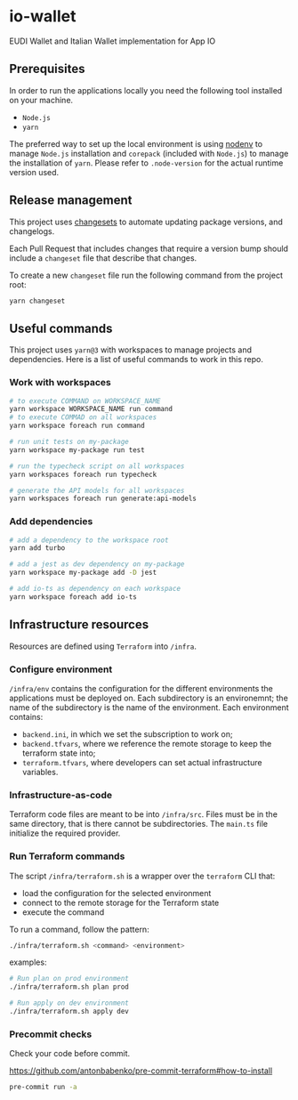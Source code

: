 # io-wallet
EUDI Wallet and Italian Wallet implementation for App IO


## Prerequisites

In order to run the applications locally you need the following tool installed on your machine.

- `Node.js`
- `yarn`

The preferred way to set up the local environment is using [nodenv](https://github.com/nodenv/nodenv) to manage `Node.js` installation and `corepack` (included with `Node.js`) to manage the installation of `yarn`.
Please refer to `.node-version` for the actual runtime version used.


## Release management

This project uses [changesets](https://github.com/changesets/changesets) to automate updating package versions, and changelogs.

Each Pull Request that includes changes that require a version bump should include a `changeset` file that describe that changes.

To create a new `changeset` file run the following command from the project root:

```bash
yarn changeset
```

## Useful commands

This project uses `yarn@3` with workspaces to manage projects and dependencies. Here is a list of useful commands to work in this repo.

### Work with workspaces

```bash
# to execute COMMAND on WORKSPACE_NAME
yarn workspace WORKSPACE_NAME run command
# to execute COMMAD on all workspaces
yarn workspace foreach run command

# run unit tests on my-package
yarn workspace my-package run test

# run the typecheck script on all workspaces
yarn workspaces foreach run typecheck

# generate the API models for all workspaces
yarn workspaces foreach run generate:api-models
```

### Add dependencies

```bash
# add a dependency to the workspace root
yarn add turbo

# add a jest as dev dependency on my-package
yarn workspace my-package add -D jest

# add io-ts as dependency on each workspace
yarn workspace foreach add io-ts
```

## Infrastructure resources

Resources are defined using `Terraform` into `/infra`. 

### Configure environment

`/infra/env` contains the configuration for the different environments the applications must be deployed on. Each subdirectory is an environemnt; the name of the subdirectory is the name of the environment. Each environment contains:
* `backend.ini`, in which we set the subscription to work on;
* `backend.tfvars`, where we reference the remote storage to keep the terraform state into;
* `terraform.tfvars`, where developers can set actual infrastructure variables.

### Infrastructure-as-code
Terraform code files are meant to be into `/infra/src`. Files must be in the same directory, that is there cannot be subdirectories.
The `main.ts` file initialize the required provider.

### Run Terraform commands

The script `/infra/terraform.sh` is a wrapper over the `terraform` CLI that:
* load the configuration for the selected environment
* connect to the remote storage for the Terraform state
* execute the command

To run a command, follow the pattern:
```sh
./infra/terraform.sh <command> <environment>
```

examples:
```sh
# Run plan on prod environment
./infra/terraform.sh plan prod 

# Run apply on dev environment
./infra/terraform.sh apply dev
```

### Precommit checks

Check your code before commit.

https://github.com/antonbabenko/pre-commit-terraform#how-to-install

```sh
pre-commit run -a
```
